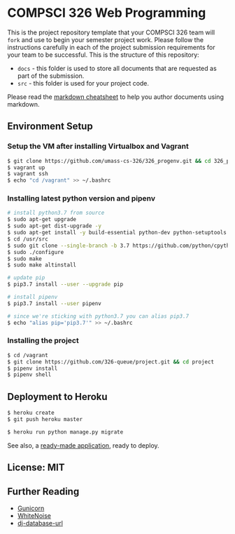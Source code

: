 # COMPSCI 326 Web Programming

This is the project repository template that your COMPSCI 326 team
will `fork` and use to begin your semester project work. Please follow
the instructions carefully in each of the project submission
requirements for your team to be successful. This is the structure of
this repository:

* `docs` - this folder is used to store all documents that are
  requested as part of the submission.
* `src` - this folder is used for your project code.

Please read the [markdown cheatsheet](https://github.com/adam-p/markdown-here/wiki/Markdown-Cheatsheet) to help you author documents using markdown.

## Environment Setup

### Setup the VM after installing Virtualbox and Vagrant

```sh
$ git clone https://github.com/umass-cs-326/326_progenv.git && cd 326_progenv
$ vagrant up
$ vagrant ssh
$ echo "cd /vagrant" >> ~/.bashrc
```

### Installing latest python version and pipenv

```sh
# install python3.7 from source
$ sudo apt-get upgrade
$ sudo apt-get dist-upgrade -y
$ sudo apt-get install -y build-essential python-dev python-setuptools python-pip python-smbus libncursesw5-dev libgdbm-dev libc6-dev zlib1g-dev libsqlite3-dev tk-dev libssl-dev openssl libffi-dev
$ cd /usr/src
$ sudo git clone --single-branch -b 3.7 https://github.com/python/cpython.git && cd cpython
$ sudo ./configure
$ sudo make
$ sudo make altinstall

# update pip
$ pip3.7 install --user --upgrade pip

# install pipenv
$ pip3.7 install --user pipenv

# since we're sticking with python3.7 you can alias pip3.7
$ echo "alias pip='pip3.7'" >> ~/.bashrc
```

### Installing the project

``` sh
$ cd /vagrant
$ git clone https://github.com/326-queue/project.git && cd project
$ pipenv install
$ pipenv shell
```



## Deployment to Heroku
```sh
$ heroku create
$ git push heroku master

$ heroku run python manage.py migrate
```

See also, a [ready-made application](https://github.com/heroku/python-getting-started), ready to deploy.


## License: MIT

## Further Reading

- [Gunicorn](https://warehouse.python.org/project/gunicorn/)
- [WhiteNoise](https://warehouse.python.org/project/whitenoise/)
- [dj-database-url](https://warehouse.python.org/project/dj-database-url/)
